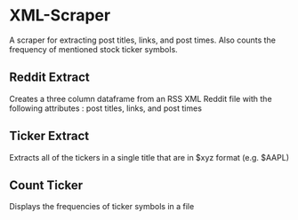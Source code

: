 # XML-Scraper
A scraper for extracting post titles, links, and post times. Also counts the frequency of mentioned stock ticker symbols.


## Reddit Extract
Creates a three column dataframe from an RSS XML Reddit file with the following attributes : post titles, links, and post times

## Ticker Extract
Extracts all of the tickers in a single title that are in $xyz format (e.g. $AAPL)

## Count Ticker
Displays the frequencies of ticker symbols in a file
